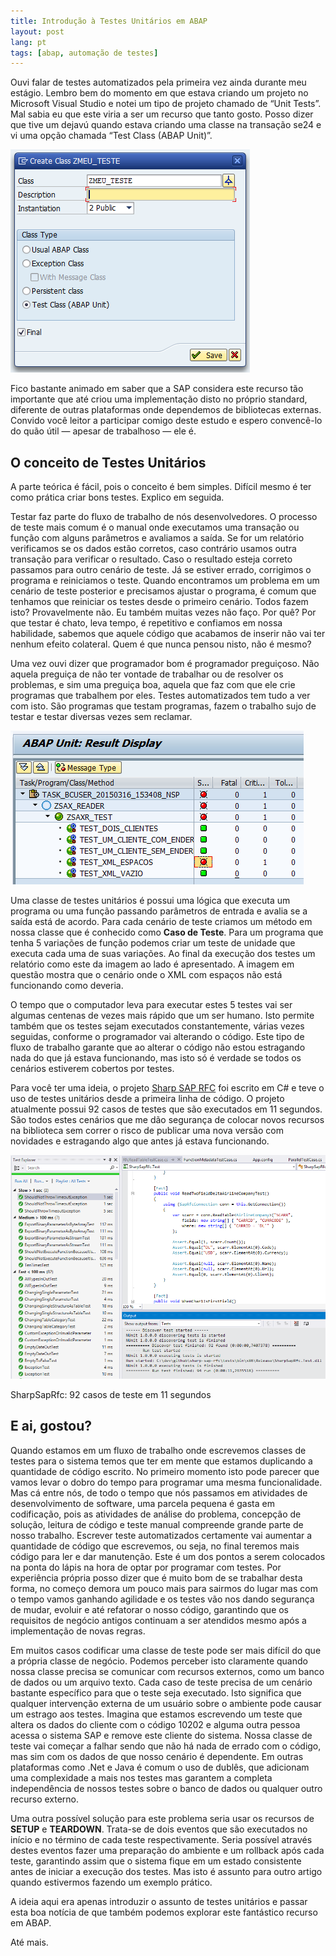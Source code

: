 ```yaml
---
title: Introdução à Testes Unitários em ABAP
layout: post
lang: pt
tags: [abap, automação de testes]
---
```


Ouvi falar de testes automatizados pela primeira vez ainda durante meu estágio. Lembro bem do momento em que estava criando um projeto no Microsoft Visual Studio e notei um tipo de projeto chamado de &#8220;Unit Tests&#8221;. Mal sabia eu que este viria a ser um recurso que tanto gosto. Posso dizer que tive um dejavú quando estava criando uma classe na transação se24 e vi uma opção chamada &#8220;Test Class (ABAP Unit)&#8221;.

![](/public/images//2015/03/se-24-test-class-abap.png) 

Fico bastante animado em saber que a SAP considera este recurso tão importante que até criou uma implementação disto no próprio standard, diferente de outras plataformas onde dependemos de bibliotecas externas. Convido você leitor a participar comigo deste estudo e espero convencê-lo do quão útil — apesar de trabalhoso — ele é.

## O conceito de Testes Unitários

A parte teórica é fácil, pois o conceito é bem simples. Difícil mesmo é ter como prática criar bons testes. Explico em seguida.

Testar faz parte do fluxo de trabalho de nós desenvolvedores. O processo de teste mais comum é o manual onde executamos uma transação ou função com alguns parâmetros e avaliamos a saída. Se for um relatório verificamos se os dados estão corretos, caso contrário usamos outra transação para verificar o resultado. Caso o resultado esteja correto passamos para outro cenário de teste. Já se estiver errado, corrigimos o programa e reiniciamos o teste. Quando encontramos um problema em um cenário de teste posterior e precisamos ajustar o programa, é comum que tenhamos que reiniciar os testes desde o primeiro cenário. Todos fazem isto? Provavelmente não. Eu também muitas vezes não faço. Por quê? Por que testar é chato, leva tempo, é repetitivo e confiamos em nossa habilidade, sabemos que aquele código que acabamos de inserir não vai ter nenhum efeito colateral. Quem é que nunca pensou nisto, não é mesmo?

Uma vez ouvi dizer que programador bom é programador preguiçoso. Não aquela preguiça de não ter vontade de trabalhar ou de resolver os problemas, e sim uma preguiça boa, aquela que faz com que ele crie programas que trabalhem por eles. Testes automatizados tem tudo a ver com isto. São programas que testam programas, fazem o trabalho sujo de testar e testar diversas vezes sem reclamar. 

![](/public/images//2015/03/abap-unit-result-display.png)

Uma classe de testes unitários é possui uma lógica que executa um programa ou uma função passando parâmetros de entrada e avalia se a saída está de acordo. Para cada cenário de teste criamos um método em nossa classe que é conhecido como **Caso de Teste**. Para um programa que tenha 5 variações de função podemos criar um teste de unidade que executa cada uma de suas variações. Ao final da execução dos testes um relatório como este da imagem ao lado é apresentado. A imagem em questão mostra que o cenário onde o XML com espaços não está funcionando como deveria.

O tempo que o computador leva para executar estes 5 testes vai ser algumas centenas de vezes mais rápido que um ser humano. Isto permite também que os testes sejam executados constantemente, várias vezes seguidas, conforme o programador vai alterando o código. Este tipo de fluxo de trabalho garante que ao alterar o código não estou estragando nada do que já estava funcionando, mas isto só é verdade se todos os cenários estiverem cobertos por testes. 

Para você ter uma ideia, o projeto [Sharp SAP RFC](/2015/03/14/novo-projeto-sharp-sap-rfc/) foi escrito em C# e teve o uso de testes unitários desde a primeira linha de código. O projeto atualmente possui 92 casos de testes que são executados em 11 segundos. São todos estes cenários que me dão segurança de colocar novos recursos na biblioteca sem correr o risco de publicar uma nova versão com novidades e estragando algo que antes já estava funcionando.

![](/public/images//2015/03/vs-ssr-testes.png)

SharpSapRfc: 92 casos de teste em 11 segundos

## E ai, gostou?

Quando estamos em um fluxo de trabalho onde escrevemos classes de testes para o sistema temos que ter em mente que estamos duplicando a quantidade de código escrito. No primeiro momento isto pode parecer que vamos levar o dobro do tempo para programar uma mesma funcionalidade. Mas cá entre nós, de todo o tempo que nós passamos em atividades de desenvolvimento de software, uma parcela pequena é gasta em codificação, pois as atividades de análise do problema, concepção de solução, leitura de código e teste manual compreende grande parte de nosso trabalho. Escrever teste automatizados certamente vai aumentar a quantidade de código que escrevemos, ou seja, no final teremos mais código para ler e dar manutenção. Este é um dos pontos a serem colocados na ponta do lápis na hora de optar por programar com testes. Por experiência própria posso dizer que é muito bom de se trabalhar desta forma, no começo demora um pouco mais para sairmos do lugar mas com o tempo vamos ganhando agilidade e os testes vão nos dando segurança de mudar, evoluir e até refatorar o nosso código, garantindo que os requisitos de negócio antigos continuam a ser atendidos mesmo após a implementação de novas regras.

Em muitos casos codificar uma classe de teste pode ser mais difícil do que a própria classe de negócio. Podemos perceber isto claramente quando nossa classe precisa se comunicar com recursos externos, como um banco de dados ou um arquivo texto. Cada caso de teste precisa de um cenário bastante específico para que o teste seja executado. Isto significa que qualquer intervenção externa de um usuário sobre o ambiente pode causar um estrago aos testes. Imagina que estamos escrevendo um teste que altera os dados do cliente com o código 10202 e alguma outra pessoa acessa o sistema SAP e remove este cliente do sistema. Nossa classe de teste vai começar a falhar sendo que não há nada de errado com o código, mas sim com os dados de que nosso cenário é dependente. Em outras plataformas como .Net e Java é comum o uso de dublês, que adicionam uma complexidade a mais nos testes mas garantem a completa independência de nossos testes sobre o banco de dados ou qualquer outro recurso externo.

Uma outra possível solução para este problema seria usar os recursos de **SETUP** e **TEARDOWN**. Trata-se de dois eventos que são executados no início e no término de cada teste respectivamente. Seria possível através destes eventos fazer uma preparação do ambiente e um rollback após cada teste, garantindo assim que o sistema fique em um estado consistente antes de iniciar a execução dos testes. Mas isto é assunto para outro artigo quando estivermos fazendo um exemplo prático.

A ideia aqui era apenas introduzir o assunto de testes unitários e passar esta boa notícia de que também podemos explorar este fantástico recurso em ABAP.

Até mais.